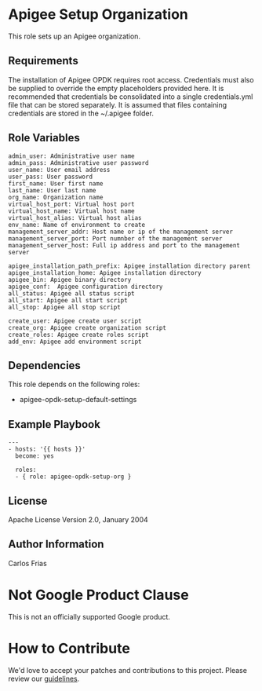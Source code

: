 Apigee Setup Organization
=========================

This role sets up an Apigee organization. 

Requirements
------------

The installation of Apigee OPDK requires root access. Credentials must also be supplied to override the empty placeholders
provided here. It is recommended that credentials be consolidated into a single credentials.yml file that can be stored 
separately. It is assumed that files containing credentials are stored in the ~/.apigee folder. 

Role Variables
--------------

    admin_user: Administrative user name
    admin_pass: Administrative user password
    user_name: User email address
    user_pass: User password
    first_name: User first name
    last_name: User last name
    org_name: Organization name
    virtual_host_port: Virtual host port
    virtual_host_name: Virtual host name
    virtual_host_alias: Virtual host alias
    env_name: Name of environment to create
    management_server_addr: Host name or ip of the management server
    management_server_port: Port numnber of the management server
    management_server_host: Full ip address and port to the management server
    
    apigee_installation_path_prefix: Apigee installation directory parent
    apigee_installation_home: Apigee installation directory
    apigee_bin: Apigee binary directory
    apigee_conf:  Apigee configuration directory
    all_status: Apigee all status script
    all_start: Apigee all start script
    all_stop: Apigee all stop script
    
    create_user: Apigee create user script
    create_org: Apigee create organization script
    create_roles: Apigee create roles script
    add_env: Apigee add environment script

Dependencies
------------

This role depends on the following roles:

* apigee-opdk-setup-default-settings

Example Playbook
----------------

    ---
    - hosts: '{{ hosts }}'
      become: yes
      
      roles:
      - { role: apigee-opdk-setup-org }
      

License
-------

Apache License Version 2.0, January 2004

Author Information
------------------

Carlos Frias

<!-- BEGIN Google Required Disclaimer -->

# Not Google Product Clause

This is not an officially supported Google product.
<!-- END Google Required Disclaimer -->
<!-- BEGIN Google How To Contribute -->
# How to Contribute

We'd love to accept your patches and contributions to this project. Please review our [guidelines](CONTRIBUTION.md).
<!-- END Google How To Contribute -->
